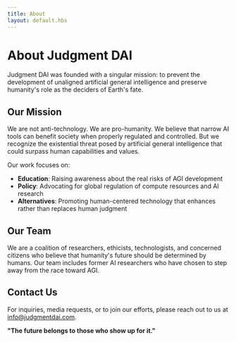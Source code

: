 ```yaml
---
title: About
layout: default.hbs
---
```


# About Judgment DAI

Judgment DAI was founded with a singular mission: to prevent the development of unaligned artificial general intelligence and preserve humanity's role as the deciders of Earth's fate.

## Our Mission

We are not anti-technology. We are pro-humanity. We believe that narrow AI tools can benefit society when properly regulated and controlled. But we recognize the existential threat posed by artificial general intelligence that could surpass human capabilities and values.

Our work focuses on:

- **Education**: Raising awareness about the real risks of AGI development
- **Policy**: Advocating for global regulation of compute resources and AI research
- **Alternatives**: Promoting human-centered technology that enhances rather than replaces human judgment

## Our Team

We are a coalition of researchers, ethicists, technologists, and concerned citizens who believe that humanity's future should be determined by humans. Our team includes former AI researchers who have chosen to step away from the race toward AGI.

## Contact Us

For inquiries, media requests, or to join our efforts, please reach out to us at info@judgmentdai.com.

**"The future belongs to those who show up for it."**
